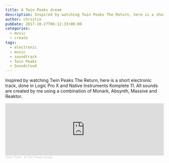 ```yaml
---
title: A Twin Peaks dream
description: Inspired by watching Twin Peaks The Return, here is a short electronic track, done in Logic Pro X and Native Instruments Komplete 11.
author: christie
pubDate: 2017-10-27T06:12:33+00:00
categories:
  - music
  - create
tags:
  - electronic
  - music
  - soundtrack
  - Twin Peaks
  - Soundcloud
---
```


Inspired by watching Twin Peaks The Return, here is a short electronic track, done in Logic Pro X and Native Instruments Komplete 11. All sounds are created by me using a combination of Monark, Absynth, Massive and Reaktor.

<iframe width="100%" height="166" scrolling="no" frameborder="no" allow="autoplay" src="https://w.soundcloud.com/player/?url=https%3A//api.soundcloud.com/tracks/348952956&color=%23ff5500&auto_play=false&hide_related=false&show_comments=true&show_user=true&show_reposts=false&show_teaser=true"></iframe><div style="font-size: 10px; color: #cccccc;line-break: anywhere;word-break: normal;overflow: hidden;white-space: nowrap;text-overflow: ellipsis; font-family: Interstate,Lucida Grande,Lucida Sans Unicode,Lucida Sans,Garuda,Verdana,Tahoma,sans-serif;font-weight: 100;"><a href="https://soundcloud.com/chris-tham" title="Chris Tham" target="_blank" style="color: #cccccc; text-decoration: none;">Chris Tham</a> · <a href="https://soundcloud.com/chris-tham/a-twin-peaks-dream" title="A Twin Peaks dream" target="_blank" style="color: #cccccc; text-decoration: none;">A Twin Peaks dream</a></div>
